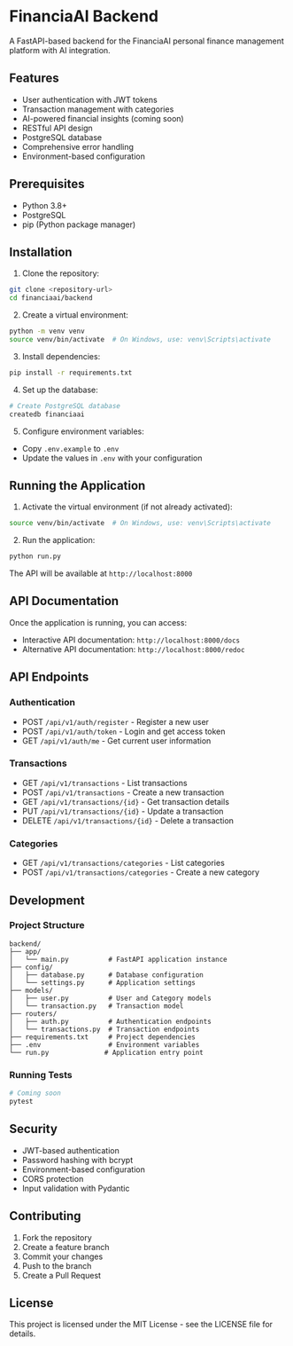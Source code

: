 # FinanciaAI Backend

A FastAPI-based backend for the FinanciaAI personal finance management platform with AI integration.

## Features

- User authentication with JWT tokens
- Transaction management with categories
- AI-powered financial insights (coming soon)
- RESTful API design
- PostgreSQL database
- Comprehensive error handling
- Environment-based configuration

## Prerequisites

- Python 3.8+
- PostgreSQL
- pip (Python package manager)

## Installation

1. Clone the repository:
```bash
git clone <repository-url>
cd financiaai/backend
```

2. Create a virtual environment:
```bash
python -m venv venv
source venv/bin/activate  # On Windows, use: venv\Scripts\activate
```

3. Install dependencies:
```bash
pip install -r requirements.txt
```

4. Set up the database:
```bash
# Create PostgreSQL database
createdb financiaai
```

5. Configure environment variables:
- Copy `.env.example` to `.env`
- Update the values in `.env` with your configuration

## Running the Application

1. Activate the virtual environment (if not already activated):
```bash
source venv/bin/activate  # On Windows, use: venv\Scripts\activate
```

2. Run the application:
```bash
python run.py
```

The API will be available at `http://localhost:8000`

## API Documentation

Once the application is running, you can access:
- Interactive API documentation: `http://localhost:8000/docs`
- Alternative API documentation: `http://localhost:8000/redoc`

## API Endpoints

### Authentication
- POST `/api/v1/auth/register` - Register a new user
- POST `/api/v1/auth/token` - Login and get access token
- GET `/api/v1/auth/me` - Get current user information

### Transactions
- GET `/api/v1/transactions` - List transactions
- POST `/api/v1/transactions` - Create a new transaction
- GET `/api/v1/transactions/{id}` - Get transaction details
- PUT `/api/v1/transactions/{id}` - Update a transaction
- DELETE `/api/v1/transactions/{id}` - Delete a transaction

### Categories
- GET `/api/v1/transactions/categories` - List categories
- POST `/api/v1/transactions/categories` - Create a new category

## Development

### Project Structure
```
backend/
├── app/
│   └── main.py          # FastAPI application instance
├── config/
│   ├── database.py      # Database configuration
│   └── settings.py      # Application settings
├── models/
│   ├── user.py          # User and Category models
│   └── transaction.py   # Transaction model
├── routers/
│   ├── auth.py          # Authentication endpoints
│   └── transactions.py  # Transaction endpoints
├── requirements.txt     # Project dependencies
├── .env                 # Environment variables
└── run.py              # Application entry point
```

### Running Tests
```bash
# Coming soon
pytest
```

## Security

- JWT-based authentication
- Password hashing with bcrypt
- Environment-based configuration
- CORS protection
- Input validation with Pydantic

## Contributing

1. Fork the repository
2. Create a feature branch
3. Commit your changes
4. Push to the branch
5. Create a Pull Request

## License

This project is licensed under the MIT License - see the LICENSE file for details.

